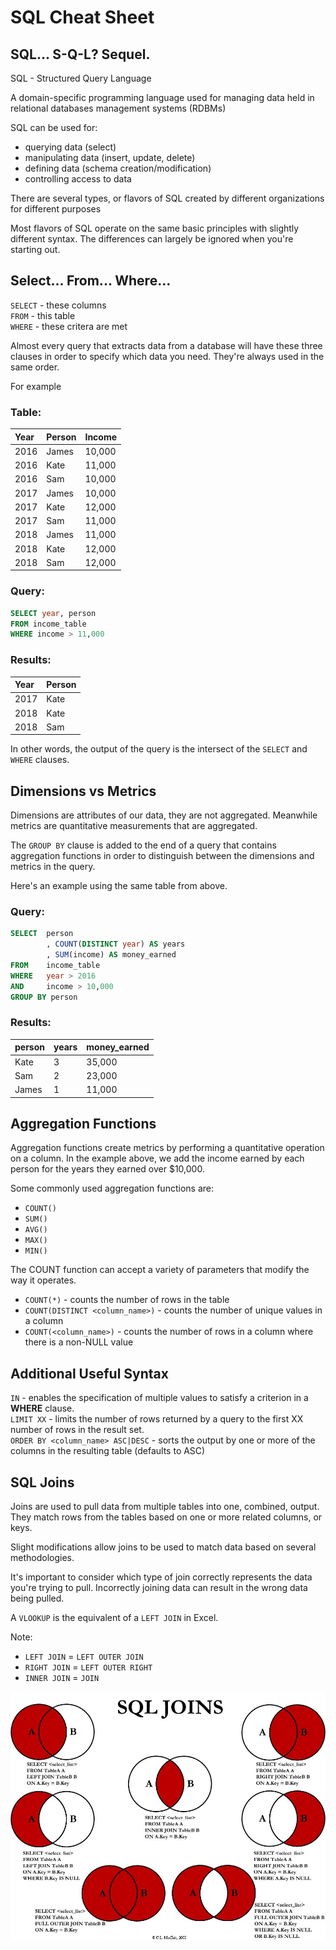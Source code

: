 # SQL Cheat Sheet

## SQL… S-Q-L? Sequel.

SQL - Structured Query Language

A domain-specific programming language used for managing data held in relational databases management systems (RDBMs)

SQL can be used for:
* querying data (select)
* manipulating data (insert, update, delete)
* defining data (schema creation/modification)
* controlling access to data

There are several types, or flavors of SQL created by different organizations for different purposes

Most flavors of SQL operate on the same basic principles with slightly different syntax. The differences can largely be ignored when you're starting out.

## Select... From... Where...

`SELECT` - these columns  
`FROM` - this table  
`WHERE` - these critera are met  

Almost every query that extracts data from a database will have these three clauses in order to specify which data you need. They're always used in the same order.

For example

### Table:

| Year | Person | Income |
| :--- | :----- | :----- |
| 2016 | James  | 10,000 |
| 2016 | Kate   | 11,000 |
| 2016 | Sam    | 10,000 |
| 2017 | James  | 10,000 |
| 2017 | Kate   | 12,000 |
| 2017 | Sam    | 11,000 |
| 2018 | James  | 11,000 |
| 2018 | Kate   | 12,000 |
| 2018 | Sam    | 12,000 |

### Query:
```sql
SELECT year, person  
FROM income_table  
WHERE income > 11,000  
```
### Results:

| Year | Person |
| :--- | :----- |
| 2017 | Kate   |
| 2018 | Kate   |
| 2018 | Sam    |

In other words, the output of the query is the intersect of the `SELECT` and `WHERE` clauses.

## Dimensions vs Metrics

Dimensions are attributes of our data, they are not aggregated. Meanwhile metrics are quantitative measurements that are aggregated.

The `GROUP BY` clause is added to the end of a query that contains aggregation functions in order to distinguish between the dimensions and metrics in the query.

Here's an example using the same table from above.

### Query:

```sql
SELECT  person  
        , COUNT(DISTINCT year) AS years  
        , SUM(income) AS money_earned  
FROM    income_table  
WHERE   year > 2016  
AND     income > 10,000  
GROUP BY person
```

### Results:

| person | years | money_earned |
| :----- | :---- | :----------- |
| Kate   | 3     | 35,000       |
| Sam    | 2     | 23,000       |
| James  | 1     | 11,000       |

## Aggregation Functions

Aggregation functions create metrics by performing a quantitative operation on a column. In the example above, we add the income earned by each person for the years they earned over $10,000.

Some commonly used aggregation functions are:
* `COUNT()`
* `SUM()`
* `AVG()`
* `MAX()`
* `MIN()`

The COUNT function can accept a variety of parameters that modify the way it operates.
* `COUNT(*)` - counts the number of rows in the table
* `COUNT(DISTINCT <column_name>)` - counts the number of unique values in a column
* `COUNT(<column_name>)` - counts the number of rows in a column where there is a non-NULL value

## Additional Useful Syntax

`IN` - enables the specification of multiple values to satisfy a criterion in a **WHERE** clause.  
`LIMIT XX` - limits the number of rows returned by a query to the first XX number of rows in the result set.  
`ORDER BY <column_name> ASC|DESC` - sorts the output by one or more of the columns in the resulting table (defaults to ASC)  

## SQL Joins

Joins are used to pull data from multiple tables into one, combined, output. They match rows from the tables based on one or more related columns, or keys.

Slight modifications allow joins to be used to match data based on several methodologies.

It's important to consider which type of join correctly represents the data you're trying to pull. Incorrectly joining data can result in the wrong data being pulled.

A `VLOOKUP` is the equivalent of a `LEFT JOIN` in Excel.

Note:
* `LEFT JOIN` = `LEFT OUTER JOIN`
* `RIGHT JOIN` = `LEFT OUTER RIGHT`
* `INNER JOIN` = `JOIN`

![alt text](./img/joins.jpg)
